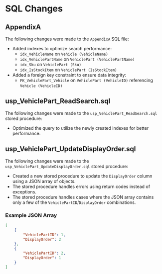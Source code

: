 
# SQL Changes

## AppendixA

The following changes were made to the `AppendixA` SQL file:

- Added indexes to optimize search performance:
  - `idx_VehicleName` on `Vehicle (VehicleName)`
  - `idx_VehiclePartName` on `VehiclePart (VehiclePartName)`
  - `idx_Sku` on `VehiclePart (Sku)`
  - `idx_IsStockItem` on `VehiclePart (IsStockItem)`
- Added a foreign key constraint to ensure data integrity:
  - `FK_VehiclePart_Vehicle` on `VehiclePart (VehicleID)` referencing `Vehicle (VehicleID)`

## usp_VehiclePart_ReadSearch.sql

The following changes were made to the `usp_VehiclePart_ReadSearch.sql` stored procedure:

- Optimized the query to utilize the newly created indexes for better performance.

## usp_VehiclePart_UpdateDisplayOrder.sql

The following changes were made to the `usp_VehiclePart_UpdateDisplayOrder.sql` stored procedure:

- Created a new stored procedure to update the `DisplayOrder` column using a JSON array of objects.
- The stored procedure handles errors using return codes instead of exceptions.
- The stored procedure handles cases where the JSON array contains only a few of the `VehiclePartID`/`DisplayOrder` combinations.

### Example JSON Array

```json
[
    { 
        "VehiclePartID": 1, 
        "DisplayOrder": 2 
    }, 
    { 
        "VehiclePartID": 2, 
        "DisplayOrder": 1 
    } 
]
```
